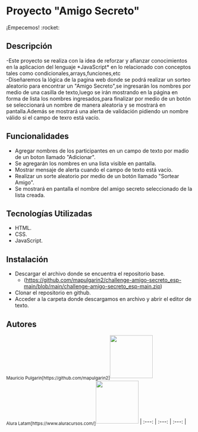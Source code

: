 <h1>Proyecto "Amigo Secreto"</h1>
¡Empecemos! :rocket:
<h2>Descripción</h2>
<p>-Este proyecto se realiza con la idea de reforzar y afianzar conocimientos en la aplicacion del lenguaje *JavaScript*
en lo relacionado con conceptos tales como condicionales,arrays,funciones,etc
<br>-Diseñaremos la lógica de la pagina web donde se podrá realizar un sorteo aleatorio para encontrar un "Amigo Secreto",se ingresarán los nombres por medio de una casilla de texto,luego se irán mostrando en la página en forma de lista los nombres ingresados,para finalizar por medio de un botón se seleccionará un nombre de manera aleatoria y se mostrará en pantalla.Además se mostrará una alerta de validación pidiendo un nombre válido si el campo de texro está vacío.</br></p>

<h2>Funcionalidades</h2>

* Agregar nombres de los participantes en un campo de texto por madio de un boton llamado "Adicionar".
* Se agregarán los nombres en una lista visible en pantalla.
* Mostrar mensaje de alerta cuando el campo de texto está vacío.
* Realizar un sorte aleatorio por medio de un botón llamado "Sortear Amigo".
* Se mostrará en pantalla el nombre del amigo secreto seleccionado de la lista creada. 

<h2>Tecnologías Utilizadas</h2>

* HTML.
* CSS.
* JavaScript.

<h2>Instalación</h2>

* Descargar el archivo donde se encuentra el repositorio base.
   * (https://github.com/mapulgarin2/challenge-amigo-secreto_esp-main/blob/main/challenge-amigo-secreto_esp-main.zip) 
* Clonar el repositorio en github.
* Acceder a la carpeta donde descargamos en archivo y abrir el editor de texto.

<h2>Autores</h2>
<sub>Mauricio Pulgarin[https://github.com/mapulgarin2]</sub><img src="https://avatars.githubusercontent.com/u/111947748?v=4" width=115><br><sub>Alura Latam[https://www.aluracursos.com/]</sub><img src="https://www.aluracursos.com/assets/img/home/alura-logo.1730889068.svg" width=115>
| :---: | :---: | :---: |





  

  


